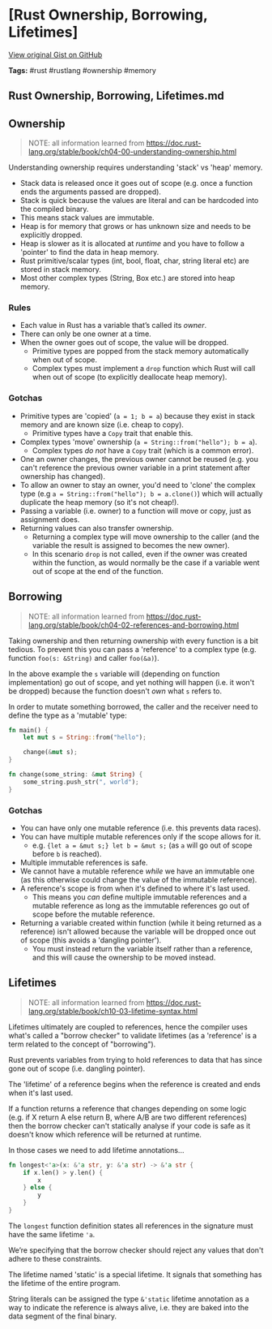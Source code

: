 # [Rust Ownership, Borrowing, Lifetimes] 

[View original Gist on GitHub](https://gist.github.com/Integralist/d927ec1a82d4e4594279dcedebff78d2)

**Tags:** #rust #rustlang #ownership #memory

## Rust Ownership, Borrowing, Lifetimes.md

## Ownership

> NOTE: all information learned from https://doc.rust-lang.org/stable/book/ch04-00-understanding-ownership.html

Understanding ownership requires understanding 'stack' vs 'heap' memory.

- Stack data is released once it goes out of scope (e.g. once a function ends the arguments passed are dropped).
- Stack is quick because the values are literal and can be hardcoded into the compiled binary.
- This means stack values are immutable.
- Heap is for memory that grows or has unknown size and needs to be explicitly dropped.
- Heap is slower as it is allocated at _runtime_ and you have to follow a 'pointer' to find the data in heap memory.
- Rust primitive/scalar types (int, bool, float, char, string literal etc) are stored in stack memory.
- Most other complex types (String, Box etc.) are stored into heap memory.

### Rules

- Each value in Rust has a variable that’s called its _owner_.
- There can only be one owner at a time.
- When the owner goes out of scope, the value will be dropped.
  - Primitive types are popped from the stack memory automatically when out of scope.
  - Complex types must implement a `drop` function which Rust will call when out of scope (to explicitly deallocate heap memory).

### Gotchas

- Primitive types are 'copied' (`a = 1; b = a`) because they exist in stack memory and are known size (i.e. cheap to copy).
  - Primitive types have a `Copy` trait that enable this.
- Complex types 'move' ownership (`a = String::from("hello"); b = a`).
  - Complex types _do not_ have a `Copy` trait (which is a common error).
- One an owner changes, the previous owner cannot be reused (e.g. you can't reference the previous owner variable in a print statement after ownership has changed).
- To allow an owner to stay an owner, you'd need to 'clone' the complex type (e.g `a = String::from("hello"); b = a.clone()`) which will actually duplicate the heap memory (so it's not cheap!).
- Passing a variable (i.e. owner) to a function will move or copy, just as assignment does.
- Returning values can also transfer ownership.
  - Returning a complex type will move ownership to the caller (and the variable the result is assigned to becomes the new owner).
  - In this scenario `drop` is not called, even if the owner was created within the function, as would normally be the case if a variable went out of scope at the end of the function.
  
## Borrowing

> NOTE: all information learned from https://doc.rust-lang.org/stable/book/ch04-02-references-and-borrowing.html

Taking ownership and then returning ownership with every function is a bit tedious. To prevent this you can pass a 'reference' to a complex type (e.g. function `foo(s: &String)` and caller `foo(&a)`).

In the above example the `s` variable will (depending on function implementation) go out of scope, and yet nothing will happen (i.e. it won't be dropped) because the function doesn't _own_ what `s` refers to.

In order to mutate something borrowed, the caller and the receiver need to define the type as a 'mutable' type:

```rust
fn main() {
    let mut s = String::from("hello");

    change(&mut s);
}

fn change(some_string: &mut String) {
    some_string.push_str(", world");
}
```

### Gotchas

- You can have only one mutable reference (i.e. this prevents data races).
- You can have multiple mutable references only if the scope allows for it.
  - e.g. `{let a = &mut s;} let b = &mut s;` (as `a` will go out of scope before `b` is reached).
- Multiple immutable references is safe.
- We cannot have a mutable reference _while_ we have an immutable one (as this otherwise could change the value of the immutable reference).
- A reference's scope is from when it's defined to where it's last used.
  - This means you _can_ define multiple immutable references and a mutable reference as long as the immutable references go out of scope before the mutable reference.
- Returning a variable created within function (while it being returned as a reference) isn't allowed because the variable will be dropped once out of scope (this avoids a 'dangling pointer').
  - You must instead return the variable itself rather than a reference, and this will cause the ownership to be moved instead.
  
## Lifetimes

> NOTE: all information learned from https://doc.rust-lang.org/stable/book/ch10-03-lifetime-syntax.html

Lifetimes ultimately are coupled to references, hence the compiler uses what's called a "borrow checker" to validate lifetimes (as a 'reference' is a term related to the concept of "borrowing").

Rust prevents variables from trying to hold references to data that has since gone out of scope (i.e. dangling pointer). 

The 'lifetime' of a reference begins when the reference is created and ends when it's last used. 

If a function returns a reference that changes depending on some logic (e.g. if X return A else return B, where A/B are two different references) then the borrow checker can't statically analyse if your code is safe as it doesn't know which reference will be returned at runtime.

In those cases we need to add lifetime annotations...

```rust
fn longest<'a>(x: &'a str, y: &'a str) -> &'a str {
    if x.len() > y.len() {
        x
    } else {
        y
    }
}
```

The `longest` function definition states all references in the signature must have the same lifetime `'a`.

We’re specifying that the borrow checker should reject any values that don't adhere to these constraints.

The lifetime named 'static' is a special lifetime. It signals that something has the lifetime of the entire program. 

String literals can be assigned the type `&'static` lifetime annotation as a way to indicate the reference is always alive, i.e. they are baked into the data segment of the final binary. 

